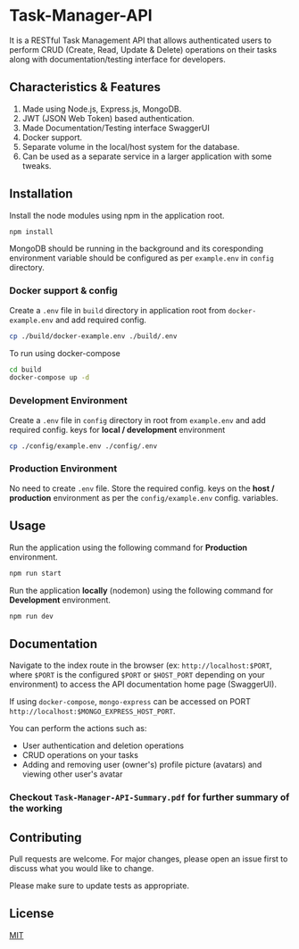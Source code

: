 # Task-Manager-API

It is a RESTful Task Management API that allows authenticated users to perform CRUD (Create,
Read, Update & Delete) operations on their tasks along with documentation/testing interface for
developers.

## Characteristics & Features

1. Made using Node.js, Express.js, MongoDB.
2. JWT (JSON Web Token) based authentication.
3. Made Documentation/Testing interface SwaggerUI
4. Docker support.
5. Separate volume in the local/host system for the database.
6. Can be used as a separate service in a larger application with some tweaks.

## Installation

Install the node modules using npm in the application root.

```bash
npm install
```

MongoDB should be running in the background and its coresponding environment variable should be configured as per `example.env` in `config` directory.

### Docker support & config

Create a `.env` file in `build` directory in application root from `docker-example.env` and add required config.

```bash
cp ./build/docker-example.env ./build/.env
```

To run using docker-compose

```bash
cd build
docker-compose up -d
```

### Development Environment

Create a `.env` file in `config` directory in root from `example.env` and add required config. keys for **local / development** environment

```bash
cp ./config/example.env ./config/.env
```

### Production Environment

No need to create `.env` file. Store the required config. keys on the **host / production** environment as per the `config/example.env` config. variables.

## Usage

Run the application using the following command for **Production** environment.

```bash
npm run start
```

Run the application **locally** (nodemon) using the following command for **Development** environment.

```bash
npm run dev
```

## Documentation

Navigate to the index route in the browser (ex: `http://localhost:$PORT`, where `$PORT` is the configured `$PORT` or `$HOST_PORT` depending on your environment) to access the API documentation home page (SwaggerUI).

If using `docker-compose`, `mongo-express` can be accessed on PORT `http://localhost:$MONGO_EXPRESS_HOST_PORT`.

You can perform the actions such as:

- User authentication and deletion operations
- CRUD operations on your tasks
- Adding and removing user (owner's) profile picture (avatars) and viewing other user's avatar

### Checkout `Task-Manager-API-Summary.pdf` for further summary of the working

## Contributing

Pull requests are welcome. For major changes, please open an issue first to discuss what you would like to change.

Please make sure to update tests as appropriate.

## License

[MIT](https://choosealicense.com/licenses/mit/)
